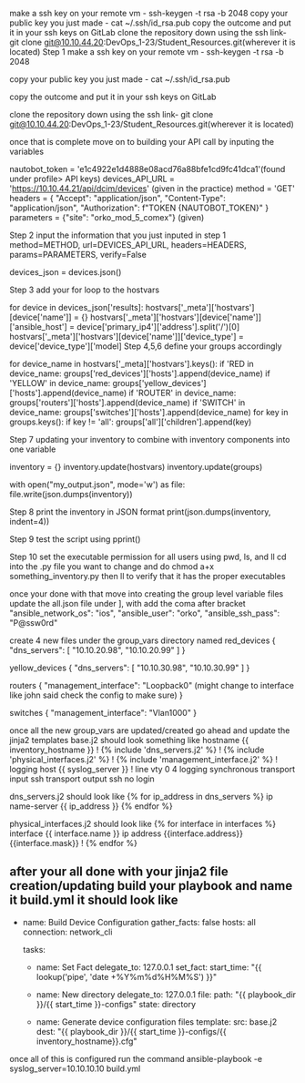 make a ssh key on your remote vm - ssh-keygen -t rsa -b 2048
copy your public key you just made - cat ~/.ssh/id_rsa.pub
copy the outcome and put it in your ssh keys on GitLab
clone the repository down using the ssh link- git clone git@10.10.44.20:DevOps_1-23/Student_Resources.git(wherever it is located)
Step 1
make a ssh key on your remote vm - ssh-keygen -t rsa -b 2048

copy your public key you just made - cat ~/.ssh/id_rsa.pub

copy the outcome and put it in your ssh keys on GitLab

clone the repository down using the ssh link- git clone git@10.10.44.20:DevOps_1-23/Student_Resources.git(wherever it is located)

once that is complete move on to building your API call by inputing the variables

nautobot_token = 'e1c4922e1d4888e08acd76a88bfe1cd9fc41dca1'(found under profile> API keys)
devices_API_URL = 'https://10.10.44.21/api/dcim/devices' (given in the practice)
method = 'GET'
headers = {
    "Accept": "application/json",
    "Content-Type": "application/json",
    "Authorization": f"TOKEN {NAUTOBOT_TOKEN}"
}
parameters = {"site": "orko_mod_5_comex"} (given)

Step 2
input the information that you just inputed in step 1
method=METHOD,
url=DEVICES_API_URL,
headers=HEADERS,
params=PARAMETERS,
verify=False

devices_json = devices.json()

Step 3
add your for loop to the hostvars 

for device in devices_json['results]:
    hostvars['_meta']['hostvars'][device['name']] = {}
    hostvars['_meta']['hostvars'][device['name']]['ansible_host'] = device['primary_ip4']['address'].split('/')[0]
    hostvars['_meta']['hostvars'][device['name']]['device_type'] = device['device_type']['model]
Step 4,5,6
define your groups accordingly

for device_name in hostvars['_meta]['hostvars'].keys():
    if 'RED in device_name:
        groups['red_devices']['hosts'].append(device_name)
    if 'YELLOW' in device_name:
        groups['yellow_devices']['hosts'].append(device_name)
    if 'ROUTER' in device_name:
	groups['routers']['hosts'].append(device_name)
    if 'SWITCH' in device_name:
	groups['switches']['hosts'].append(device_name)
for key in groups.keys():
    if key != 'all':
	groups['all']['children'].append(key)

Step 7
updating your inventory to combine with inventory components into one variable

inventory = {}
inventory.update(hostvars)
inventory.update(groups)

with open("my_output.json", mode='w') as file:
    file.write(json.dumps(inventory))

Step 8
print the inventory in JSON format
print(json.dumps(inventory, indent=4))

Step 9 
test the script using pprint()

Step 10
set the executable permission for all users 
using pwd, ls, and ll cd into the .py file you want to change and do chmod a+x something_inventory.py
then ll to verify that it has the proper executables

once your done with that move into creating the group level variable files
update the all.json file under ], with add the coma after bracket
"ansible_network_os": "ios",
"ansible_user": "orko",
"ansible_ssh_pass": "P@ssw0rd"

create 4 new files under the group_vars directory named
red_devices
{
    "dns_servers": [
        "10.10.20.98",
        "10.10.20.99"
    ]
}

yellow_devices
{
    "dns_servers": [
        "10.10.30.98",
        "10.10.30.99"
    ]
}

routers
{
    "management_interface": "Loopback0" (might change to interface like john said check the config to make sure)
}

switches
{
    "management_interface": "Vlan1000"
}

once all the new group_vars are updated/created go ahead and update the jinja2 templates
base.j2 should look something like
hostname {{ inventory_hostname }}
!
{% include 'dns_servers.j2' %}
!
{% include 'physical_interfaces.j2' %}
!
{% include 'management_interface.j2' %}
!
logging host {{ syslog_server }}
!
line vty 0 4
  logging synchronous
  transport input ssh
  transport output ssh
  no login

dns_servers.j2 should look like
{% for ip_address in dns_servers %}
ip name-server {{ ip_address }}
{% endfor %}

physical_interfaces.j2 should look like 
{% for interface in interfaces %}
interface {{ interface.name }}
  ip address {{interface.address}} {{interface.mask}}
!
{% endfor %}

after your all done with your jinja2 file creation/updating 
build your playbook and name it build.yml
it should look like 
---
- name: Build Device Configuration
  gather_facts: false 
  hosts: all
  connection: network_cli

  tasks:
    - name: Set Fact
      delegate_to: 127.0.0.1
      set_fact:
        start_time: "{{ lookup('pipe', 'date +%Y%m%d%H%M%S') }}"

    - name: New directory 
      delegate_to: 127.0.0.1
      file:
        path: "{{ playbook_dir }}/{{ start_time }}-configs"
        state: directory

    - name: Generate device configuration files
      template:
        src: base.j2
        dest: "{{ playbook_dir }}/{{ start_time }}-configs/{{ inventory_hostname}}.cfg"

once all of this is configured run the command
ansible-playbook -e syslog_server=10.10.10.10 build.yml





